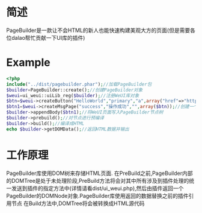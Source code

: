 # 简述
PageBuilder是一款让不会HTML的新人也能快速构建美观大方的页面(但是需要各位dalao帮忙贡献一下UI库的插件)
# Example
```PHP
<?php 
include("../dist/pagebuilder.phar");//加载PageBuilder包
$builder=PageBuilder::create();//创建PageBuilder对象 
$weui=ui_weui::uiLib_reg($builder);//注册WeUI库对象
$btn=$weui->createButton("HelloWorld","primary","a",array("href"=>"https://www.baidu.com/"));//使用UI库的createButton方法创建一个按钮
$btn1=$weui->createMsgPage("success","操作成功","",array($btn));//创建一个WeUI页面
$builder->appendBody($btn1);//将WeUI页面写入PageBuilder节点树
$builder->prebuild();//对节点进行预编译
$builder->build();//编译成HTML
echo $builder->getDOMData();//返回HTML数据并输出
```
# 工作原理
PageBuilder库使用DOM树来存储HTML页面.
在PreBuild之前,PageBuilder内部的DOMTree是处于未处理阶段,PreBuild方法将会对其中所有涉及到插件处理的统一发送到插件的指定方法中(详情请看dist/ui_weui.php),然后由插件返回一个PageBuilder的DOMNode对象.PageBuilder库使用返回的数据替换之前的插件引用节点
在Build方法中,DOMTree将会被转换成HTML源代码
